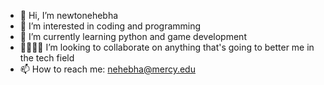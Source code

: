 - 👋 Hi, I’m newtonehebha
- 👀 I’m interested in coding and programming
- 🌱 I’m currently learning python and game development
- 🫱🏼‍🫲🏽 I’m looking to collaborate on anything that's going to better me in the tech field
- 📫 How to reach me: nehebha@mercy.edu

<!---
newtonehebha/newtonehebha is a ✨ special ✨ repository because its `README.md` (this file) appears on your GitHub profile.
You can click the Preview link to take a look at your changes.
--->
